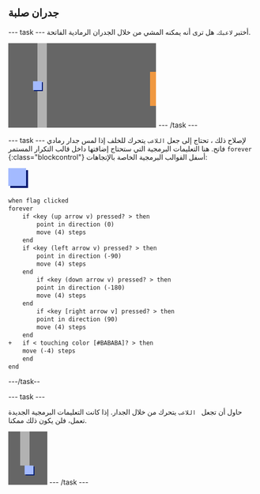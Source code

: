 ## جدران صلبة

\--- task \--- أختبر `لاعبك`. هل ترى أنه يمكنه المشي من خلال الجدران الرمادية الفاتحة.

![لقطة الشاشة](images/world-walls.png) \--- /task \---

\--- task \--- لإصلاح ذلك ، تحتاج إلى جعل ` اللاعب ` يتحرك للخلف إذا لمس جدار رمادي فاتح. هنا التعليمات البرمجية التي ستحتاج إضافتها داخل قالب التكرار المستمر `forever` {:class="blockcontrol"} أسفل القوالب البرمجية الخاصة بالإتجاهات:

![اللاعب](images/player.png)

```blocks3
when flag clicked
forever
    if <key (up arrow v) pressed? > then
        point in direction (0)
        move (4) steps
    end
    if <key (left arrow v) pressed? > then
        point in direction (-90)
        move (4) steps
    end
        if <key (down arrow v) pressed? > then
        point in direction (-180)
        move (4) steps
    end
        if <key [right arrow v] pressed? > then
        point in direction (90)
        move (4) steps
    end
+   if < touching color [#BABABA]? > then
    move (-4) steps
    end
end
```

\---/task--

\--- task \---

حاول أن تجعل ` اللاعب` يتحرك من خلال الجدار. إذا كانت التعليمات البرمجية الجديدة تعمل، فلن يكون ذلك ممكنا.

![لقطة الشاشة](images/world-walls-test.png) \--- /task \---